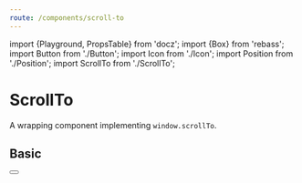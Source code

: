 ```yaml
---
route: /components/scroll-to
---
```


import {Playground, PropsTable} from 'docz';
import {Box} from 'rebass';
import Button from './Button';
import Icon from './Icon';
import Position from './Position';
import ScrollTo from './ScrollTo';

# ScrollTo

A wrapping component implementing `window.scrollTo`.

<PropsTable of={ScrollTo} />

## Basic

<Playground>
  <Position position="relative" style={{height: 1000}}>
    <Position position="absolute" y={0}>
      <ScrollTo y={1000}><Button label="scroll to bottom" /></ScrollTo>
    </Position>
    <Position position="absolute" bottom={0}>
      <ScrollTo><Icon icon="arrow-up" size="large" /></ScrollTo>
    </Position>
  </Position>
</Playground>
